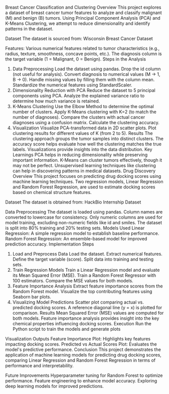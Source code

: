 Breast Cancer Classification and Clustering
Overview
This project explores a dataset of breast cancer tumor features to analyze and classify malignant (M) and benign (B) tumors. Using Principal Component Analysis (PCA) and K-Means Clustering, we attempt to reduce dimensionality and identify patterns in the dataset.

Dataset
The dataset is sourced from: Wisconsin Breast Cancer Dataset

Features:
Various numerical features related to tumor characteristics (e.g., radius, texture, smoothness, concave points, etc.).
The diagnosis column is the target variable (1 = Malignant, 0 = Benign).
Steps in the Analysis
1. Data Preprocessing
Load the dataset using pandas.
Drop the id column (not useful for analysis).
Convert diagnosis to numerical values (M → 1, B → 0).
Handle missing values by filling them with the column mean.
Standardize the numerical features using StandardScaler.
2. Dimensionality Reduction with PCA
Reduce the dataset to 5 principal components using PCA.
Analyze the explained variance ratio to determine how much variance is retained.
3. K-Means Clustering
Use the Elbow Method to determine the optimal number of clusters.
Apply K-Means clustering with K=2 (to match the number of diagnoses).
Compare the clusters with actual cancer diagnoses using a confusion matrix.
Calculate the clustering accuracy.
4. Visualization
Visualize PCA-transformed data in 2D scatter plots.
Plot clustering results for different values of K (from 2 to 5).
Results
The clustering approach groups the tumor samples into distinct clusters.
The accuracy score helps evaluate how well the clustering matches the true labels.
Visualizations provide insights into the data distribution.
Key Learnings
PCA helps in reducing dimensionality while preserving important information.
K-Means can cluster tumors effectively, though it may not be perfect.
Unsupervised learning techniques like clustering can help in discovering patterns in medical datasets.
Drug Discovery
Overview
This project focuses on predicting drug docking scores using machine learning techniques. Two regression models, Linear Regression and Random Forest Regression, are used to estimate docking scores based on chemical structure features.

Dataset
The dataset is obtained from: HackBio Internship Dataset

Data Preprocessing
The dataset is loaded using pandas.
Column names are converted to lowercase for consistency.
Only numeric columns are used for model training, excluding non-numeric fields like id and smiles.
The dataset is split into 80% training and 20% testing sets.
Models Used
Linear Regression: A simple regression model to establish baseline performance.
Random Forest Regression: An ensemble-based model for improved prediction accuracy.
Implementation Steps
1. Load and Preprocess Data
Load the dataset.
Extract numerical features.
Define the target variable (score).
Split data into training and testing sets.
2. Train Regression Models
Train a Linear Regression model and evaluate its Mean Squared Error (MSE).
Train a Random Forest Regressor with 100 estimators.
Compare the MSE values for both models.
3. Feature Importance Analysis
Extract feature importance scores from the Random Forest model.
Visualize the top contributing features using Seaborn bar plots.
4. Visualizing Model Predictions
Scatter plot comparing actual vs. predicted docking scores.
A reference diagonal line (y = x) is plotted for comparison.
Results
Mean Squared Error (MSE) values are computed for both models.
Feature importance analysis provides insight into the key chemical properties influencing docking scores.
Execution
Run the Python script to train the models and generate plots

Visualization Outputs
Feature Importance Plot: Highlights key features impacting docking scores.
Predicted vs Actual Scores Plot: Evaluates the model's predictive performance.
Conclusion
This project demonstrates the application of machine learning models for predicting drug docking scores, comparing Linear Regression and Random Forest Regression in terms of performance and interpretability.

Future Improvements
Hyperparameter tuning for Random Forest to optimize performance.
Feature engineering to enhance model accuracy.
Exploring deep learning models for improved predictions.
